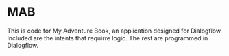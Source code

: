 # MAB
This is code for My Adventure Book, an application designed for Dialogflow.
Included are the intents that requirre logic. The rest are programmed in Dialogflow.
